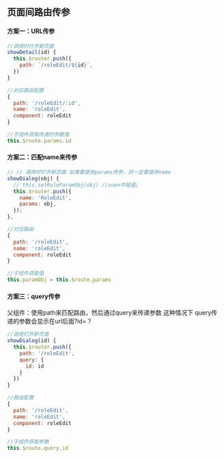## 页面间路由传参

#### 方案一：URL传参
```js
//调用时打开新页面
showDetail(id) {
  this.$router.push({
    path: `/roleEdit/${id}`,
  })
}

//对应路由配置
{
  path: '/roleEdit/:id',
  name: 'roleEdit',
  component: roleEdit
}

//子组件获取传递的参数值
this.$route.params.id
```

#### 方案二：匹配name来传参

```js
// // 调用时打开新页面 如果要使用params传参，则一定要使用name
showDialog(obj) {
  // this.setRoleParamObj(obj) //vuex中赋值;
  this.$router.push({
    name: 'RoleEdit',
    params: obj,
  });
},

//对应路由
{
  path: '/roleEdit',
  name: 'roleEdit',
  component: roleEdit
}

//子组件获取值
this.paramObj = this.$route.params

```

#### 方案三：query传参
父组件：使用path来匹配路由，然后通过query来传递参数
这种情况下 query传递的参数会显示在url后面?id=？

```js
//调用打开新页面
showDialog(id) {
  this.$router.push({
    path: '/roleEdit',
    query: {
      id: id
    }
  })
}

//路由配置
{
  path: '/roleEdit',
  name: 'roleEdit',
  component: roleEdit
}

//子组件获取参数
this.$route.query.id
```